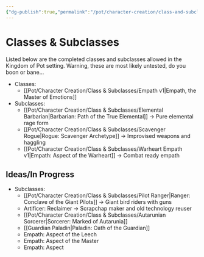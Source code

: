 ```yaml
---
{"dg-publish":true,"permalink":"/pot/character-creation/class-and-subclasses/class-and-subclass-index/"}
---
```



# Classes & Subclasses
Listed below are the completed classes and subclasses allowed in the Kingdom of Pot setting. Warning, these are most likely untested, do you boon or bane...
- Classes:
	- [[Pot/Character Creation/Class & Subclasses/Empath v1\|Empath, the Master of Emotions]]
- Subclasses:
	- [[Pot/Character Creation/Class & Subclasses/Elemental Barbarian\|Barbarian: Path of the True Elemental]] -> Pure elemental rage form
	- [[Pot/Character Creation/Class & Subclasses/Scavenger Rogue\|Rogue: Scavenger Archetype]] -> Improvised weapons and haggling
	- [[Pot/Character Creation/Class & Subclasses/Warheart Empath v1\|Empath: Aspect of the Warheart]] -> Combat ready empath
## Ideas/In Progress
- Subclasses:
	- [[Pot/Character Creation/Class & Subclasses/Pilot Ranger\|Ranger: Conclave of the Giant Pilots]] -> Giant bird riders with guns
	- Artificer: Reclaimer -> Scrapchap maker and old technology reuser
	- [[Pot/Character Creation/Class & Subclasses/Autarunian Sorcerer\|Sorcerer: Marked of Autarunia]] 
	- [[Guardian Paladin\|Paladin: Oath of the Guardian]]
	- Empath: Aspect of the Leech
	- Empath: Aspect of the Master
	- Empath: Aspect 